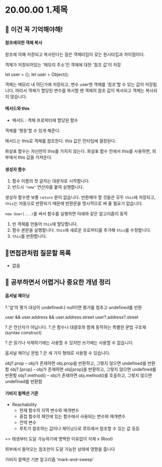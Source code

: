 # 20.00.00 1.제목

## 🔮 이건 꼭 기억해야해!
#### 참조에의한 객체 복사

참조에 의해 저장되고 복사된다는 점은 
객체타입이 갖는 원시타입과 차이점이다.

객체가 저장되어있는 '메모리 주소’인 객체에 대한 
'참조 값’이 저장

let user = {};
let user = Object();

객체는 메모리 내 어딘가에 저장되고, 
변수 user엔 객체를 '참조’할 수 있는 값이 저장됩니다.
따라서 객체가 할당된 변수를 복사할 땐 
객체의 참조 값이 복사되고 객체는 복사되지 않습니다.

#### 메서드와 this

- 메서드 : 객체 프로퍼티에 할당된 함수

객체를 '행동’할 수 있게 해준다.

메서드는 this로 객체를 참조한다.
this 값은 런타임에 결정된다.

화살표 함수는 자신만의 this를 가지지 않는다.
화살표 함수 안에서 this를 사용하면, 외부에서 this 값을 가져온다.

#### 생성자 함수

1. 함수 이름의 첫 글자는 대문자로 시작합니다.
2. 반드시 `"new"` 연산자를 붙여 실행합니다.

생성자 함수엔 보통 `return` 문이 없습니다. 반환해야 할 것들은 모두 `this`에 저장되고, `this`는 자동으로 반환되기 때문에 반환문을 명시적으로 써 줄 필요가 없습니다.

`new User(...)`를 써서 함수를 실행하면 아래와 같은 알고리즘이 동작

1. 빈 객체를 만들어 `this`에 할당합니다.
2. 함수 본문을 실행합니다. `this`에 새로운 프로퍼티를 추가해 `this`를 수정합니다.
3. `this`를 반환합니다.



## 🧐면접관처럼 질문할 목록
- 없음



## 👻 공부하면서 어렵거나 중요한 개념 정리
#### 옵셔널 체이닝

 ?.'앞’의 평가 대상이 undefined나 null이면 평가를 멈추고 undefined를 반환

user && user.address && user.address.street
user?.address?.street

?.은 연산자가 아닙니다. 
?.은 함수나 대괄호와 함께 동작하는 특별한 문법 구조체(syntax construct)

?.은 읽기나 삭제하기에는 사용할 수 있지만 쓰기에는 사용할 수 없습니다.

옵셔널 체이닝 문법 ?.은 세 가지 형태로 사용할 수 있습니다.

obj?.prop – obj가 존재하면 obj.prop을 반환하고, 그렇지 않으면 undefined를 반환함
obj?.[prop] – obj가 존재하면 obj[prop]을 반환하고, 그렇지 않으면 undefined를 반환함
obj?.method() – obj가 존재하면 obj.method()를 호출하고, 그렇지 않으면 undefined를 반환함



#### 가비지 컬렉션 기준

- Reachability
  - 현재 함수의 지역 변수와 매개변수
  - 중첩 함수의 체인에 있는 함수에서 사용되는 변수와 매개변수
  - 전역 변수
  - 루트가 참조하는 값이나 체이닝으로 루트에서 참조할 수 있는 값 등등

=> 태생부터 도달 가능하기에 명백한 이유없이 삭재 x (Root)

외부에서 들어오는 참조만이 도달 가능한 상태에 영향을 줍니다

가비지 컬렉션 기본 알고리즘 'mark-and-sweep’